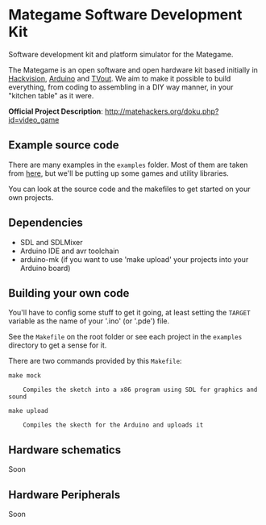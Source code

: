 Mategame Software Development Kit
============

Software development kit and platform simulator for the Mategame.

The Mategame is an open software and open hardware kit based initially in [Hackvision](http://nootropicdesign.com/hackvision/games.html), [Arduino](http://arduino.cc/) and [TVout](http://code.google.com/p/arduino-tvout/). We aim to make it possible to build everything, from coding to assembling in a DIY way manner, in your "kitchen table" as it were.

**Official Project Description**: <http://matehackers.org/doku.php?id=video_game>

## Example source code

There are many examples in the `examples` folder. Most of them are taken from [here](http://nootropicdesign.com/hackvision/games.html), but we'll be putting up some games and utility libraries.

You can look at the source code and the makefiles to get started on your own projects.

## Dependencies

  * SDL and SDLMixer
  * Arduino IDE and avr toolchain
  * arduino-mk (if you want to use 'make upload' your projects into your Arduino board)

## Building your own code

You'll have to config some stuff to get it going, at least setting the `TARGET` variable as the name of your '.ino' (or '.pde') file.

See the `Makefile` on the root folder or see each project in the `examples` directory to get a sense for it.

There are two commands provided by this `Makefile`:

    make mock

        Compiles the sketch into a x86 program using SDL for graphics and sound

    make upload

        Compiles the skecth for the Arduino and uploads it

## Hardware schematics

Soon

## Hardware Peripherals

Soon